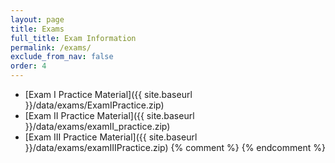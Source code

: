 ```yaml
---
layout: page
title: Exams 
full_title: Exam Information
permalink: /exams/
exclude_from_nav: false
order: 4
---
```


* [Exam I Practice Material]({{ site.baseurl }}/data/exams/ExamIPractice.zip)
* [Exam II Practice Material]({{ site.baseurl }}/data/exams/examII_practice.zip)
* [Exam III Practice Material]({{ site.baseurl }}/data/exams/examIIIPractice.zip)
{% comment %}
{% endcomment %}

